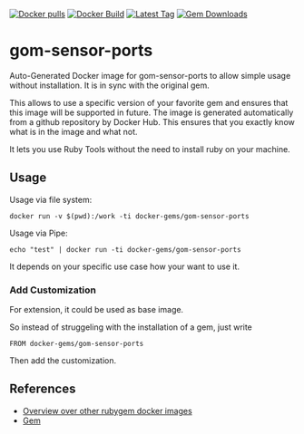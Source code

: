 [![Docker pulls](https://img.shields.io/docker/pulls/rubygem/gom-sensor-ports.svg)](https://hub.docker.com/r/rubygem/gom-sensor-ports/)
[![Docker Build](https://img.shields.io/docker/automated/rubygem/gom-sensor-ports.svg)](https://hub.docker.com/r/rubygem/gom-sensor-ports/)
[![Latest Tag](https://img.shields.io/github/tag/docker-rubygem/gom-sensor-ports.svg)](https://hub.docker.com/r/rubygem/gom-sensor-ports/)
[![Gem Downloads](https://img.shields.io/gem/dt/gom-sensor-ports.svg)](https://rubygems.org/gems/gom-sensor-ports/)
# gom-sensor-ports

Auto-Generated Docker image for gom-sensor-ports to allow simple usage without installation.
It is in sync with the original gem.

This allows to use a specific version of your favorite gem and ensures that this image will be supported in future.
The image is generated automatically from a github repository by Docker Hub.
This ensures that you exactly know what is in the image and what not.

It lets you use Ruby Tools without the need to install ruby on your machine.

## Usage

Usage via file system:

`docker run -v $(pwd):/work -ti docker-gems/gom-sensor-ports`

Usage via Pipe:

`echo "test" | docker run -ti docker-gems/gom-sensor-ports`

It depends on your specific use case how your want to use it.

### Add Customization

For extension, it could be used as base image.

So instead of struggeling with the installation of a gem, just write

`FROM docker-gems/gom-sensor-ports`

Then add the customization.

## References

 - [Overview over other rubygem docker images](https://github.com/thinkbot/docker-rubygem)
 - [Gem](https://rubygems.org/gems/gom-sensor-ports/)
